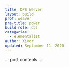 ```yaml
---
title: DPS Weaver
layout: build
prof: weaver
pre-title: power
build-role: dps
categories:
  - elementalist
author: Xivor
updated: September 11, 2020
---
```


… post contents …